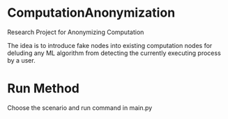 # ComputationAnonymization
Research Project for Anonymizing Computation

The idea is to introduce fake nodes into existing computation nodes for deluding any ML algorithm from detecting
the currently executing process by a user.

# Run Method
Choose the scenario and run command in main.py
